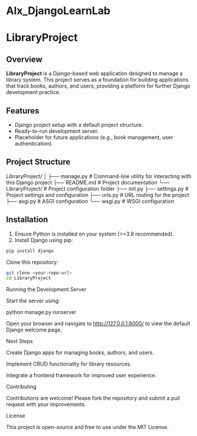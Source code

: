 # Alx_DjangoLearnLab

# LibraryProject

## Overview
**LibraryProject** is a Django-based web application designed to manage a library system. This project serves as a foundation for building applications that track books, authors, and users, providing a platform for further Django development practice.

## Features
- Django project setup with a default project structure.
- Ready-to-run development server.
- Placeholder for future applications (e.g., book management, user authentication).

## Project Structure

LibraryProject/
│
├── manage.py # Command-line utility for interacting with this Django project
├── README.md # Project documentation
└── LibraryProject/ # Project configuration folder
├── init.py
├── settings.py # Project settings and configuration
├── urls.py # URL routing for the project
├── asgi.py # ASGI configuration
└── wsgi.py # WSGI configuration


## Installation
1. Ensure Python is installed on your system (>=3.8 recommended).
2. Install Django using pip:
```bash
pip install django
```
Clone this repository:
```bash
git clone <your-repo-url>
cd LibraryProject
```

Running the Development Server

Start the server using:

python manage.py runserver


Open your browser and navigate to http://127.0.0.1:8000/
 to view the default Django welcome page.

Next Steps

Create Django apps for managing books, authors, and users.

Implement CRUD functionality for library resources.

Integrate a frontend framework for improved user experience.

Contributing

Contributions are welcome! Please fork the repository and submit a pull request with your improvements.

License

This project is open-source and free to use under the MIT License.

